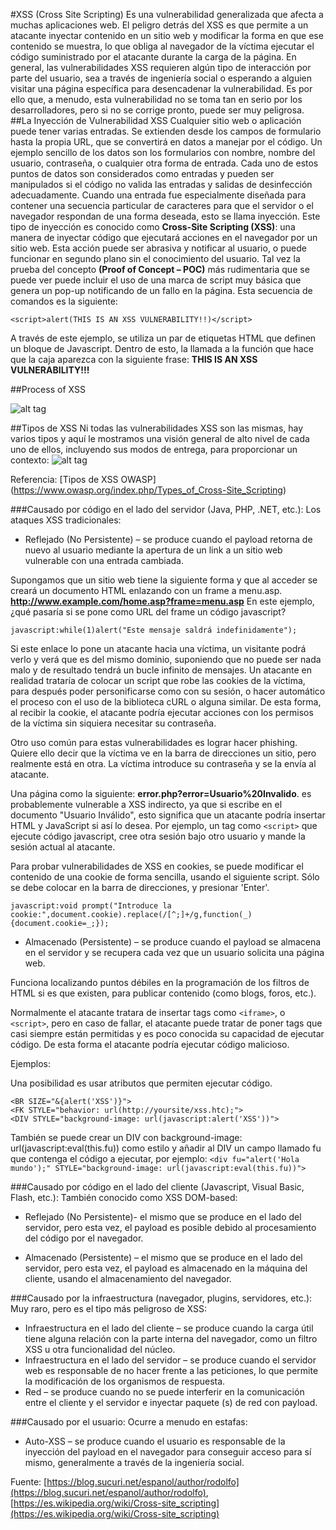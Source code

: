 #XSS (Cross Site Scripting) 
Es una vulnerabilidad generalizada que afecta a muchas aplicaciones web. El peligro detrás del XSS es que permite a un atacante inyectar contenido en un sitio web y modificar la forma en que ese contenido se muestra, lo que obliga al navegador de la víctima ejecutar el código suministrado por el atacante durante la carga de la página.
En general, las vulnerabilidades XSS requieren algún tipo de interacción por parte del usuario, sea a través de ingeniería social o esperando a alguien visitar una página específica para desencadenar la vulnerabilidad. Es por ello que, a menudo, esta vulnerabilidad no se toma tan en serio por los desarrolladores, pero si no se corrige pronto, puede ser muy peligrosa.
##La Inyección de Vulnerabilidad XSS
Cualquier sitio web o aplicación puede tener varias entradas. Se extienden desde los campos de formulario hasta la propia URL, que se convertirá en datos a manejar por el código. Un ejemplo sencillo de los datos son los formularios con nombre, nombre del usuario, contraseña, o cualquier otra forma de entrada.
Cada uno de estos puntos de datos son considerados como entradas y pueden ser manipulados si el código no valida las entradas y salidas de desinfección adecuadamente. Cuando una entrada fue especialmente diseñada para contener una secuencia particular de caracteres para que el servidor o el navegador respondan de una forma deseada, esto se llama inyección.
Este tipo de inyección es conocido como **Cross-Site Scripting (XSS)**: una manera de inyectar código que ejecutará acciones en el navegador por un sitio web. Esta acción puede ser abrasiva y notificar al usuario, o puede funcionar en segundo plano sin el conocimiento del usuario.
Tal vez la prueba del concepto **(Proof of Concept – POC)** más rudimentaria que se puede ver puede incluir el uso de una marca de script muy básica que genera un pop-up notificando de un fallo en la página. Esta secuencia de comandos es la siguiente:
```
<script>alert(THIS IS AN XSS VULNERABILITY!!)</script>
```
A través de este ejemplo, se utiliza un par de etiquetas HTML que definen un bloque de Javascript. Dentro de esto, la llamada a la función que hace que la caja aparezca con la siguiente frase: **THIS IS AN XSS VULNERABILITY!!!**

##Process of XSS

![alt tag](http://4.bp.blogspot.com/-mK6KVAZj3UM/TuVkCUqK6QI/AAAAAAAAAFw/_Tbj-bR3N3U/s1600/xss_how.png)

##Tipos de XSS
Ni todas las vulnerabilidades XSS son las mismas, hay varios tipos y aquí le mostramos una visión general de alto nivel de cada uno de ellos, incluyendo sus modos de entrega, para proporcionar un contexto:
![alt tag](https://blog.sucuri.net/wp-content/uploads/2016/04/Sucuri-Blog-XSS-Types.png)

Referencia: [Tipos de XSS OWASP] (https://www.owasp.org/index.php/Types_of_Cross-Site_Scripting)

###Causado por código en el lado del servidor (Java, PHP, .NET, etc.):
Los ataques XSS tradicionales:
+ Reflejado (No Persistente) – se produce cuando el payload retorna de nuevo al usuario mediante la apertura de un link a un sitio web vulnerable con una entrada cambiada.

Supongamos que un sitio web tiene la siguiente forma y que al acceder se creará un documento HTML enlazando con un frame a menu.asp.
__http://www.example.com/home.asp?frame=menu.asp__
En este ejemplo, ¿qué pasaría si se pone como URL del frame un código javascript?
```
javascript:while(1)alert("Este mensaje saldrá indefinidamente");
```
Si este enlace lo pone un atacante hacia una víctima, un visitante podrá verlo y verá que es del mismo dominio, suponiendo que no puede ser nada malo y de resultado tendrá un bucle infinito de mensajes.
Un atacante en realidad trataría de colocar un script que robe las cookies de la víctima, para después poder personificarse como con su sesión, o hacer automático el proceso con el uso de la biblioteca cURL o alguna similar. De esta forma, al recibir la cookie, el atacante podría ejecutar acciones con los permisos de la víctima sin siquiera necesitar su contraseña.

Otro uso común para estas vulnerabilidades es lograr hacer phishing. Quiere ello decir que la víctima ve en la barra de direcciones un sitio, pero realmente está en otra. La víctima introduce su contraseña y se la envía al atacante.

Una página como la siguiente: __error.php?error=Usuario%20Invalido__. es probablemente vulnerable a XSS indirecto, ya que si escribe en el documento "Usuario Inválido", esto significa que un atacante podría insertar HTML y JavaScript si así lo desea.
Por ejemplo, un tag como ```<script>``` que ejecute código javascript, cree otra sesión bajo otro usuario y mande la sesión actual al atacante.

Para probar vulnerabilidades de XSS en cookies, se puede modificar el contenido de una cookie de forma sencilla, usando el siguiente script. Sólo se debe colocar en la barra de direcciones, y presionar 'Enter'.

```
javascript:void prompt("Introduce la cookie:",document.cookie).replace(/[^;]+/g,function(_){document.cookie=_;});
```

+ Almacenado (Persistente) – se produce cuando el payload se almacena en el servidor y se recupera cada vez que un usuario solicita una página web.

Funciona localizando puntos débiles en la programación de los filtros de HTML si es que existen, para publicar contenido (como blogs, foros, etc.).

Normalmente el atacante tratara de insertar tags como ```<iframe>```, o ```<script>```, pero en caso de fallar, el atacante puede tratar de poner tags que casi siempre están permitidas y es poco conocida su capacidad de ejecutar código. De esta forma el atacante podría ejecutar código malicioso.

Ejemplos:

Una posibilidad es usar atributos que permiten ejecutar código.
```
<BR SIZE="&{alert('XSS')}">
<FK STYLE="behavior: url(http://yoursite/xss.htc);">
<DIV STYLE="background-image: url(javascript:alert('XSS'))">
```
También se puede crear un DIV con background-image: url(javascript:eval(this.fu)) como estilo y añadir al DIV un campo llamado fu que contenga el código a ejecutar, por ejemplo:
```<div fu="alert('Hola mundo');" STYLE="background-image: url(javascript:eval(this.fu))">```


###Causado por código en el lado del cliente (Javascript, Visual Basic, Flash, etc.):
También conocido como XSS DOM-based:
+ Reflejado (No Persistente)- el mismo que se produce en el lado del servidor, pero esta vez, el payload es posible debido al procesamiento del código por el navegador.

+ Almacenado (Persistente) – el mismo que se produce en el lado del servidor, pero esta vez, el payload es almacenado en la máquina del cliente, usando el almacenamiento del navegador.

###Causado por la infraestructura (navegador, plugins, servidores, etc.):
Muy raro, pero es el tipo más peligroso de XSS:
+ Infraestructura en el lado del cliente – se produce cuando la carga útil tiene alguna relación con la parte interna del navegador, como un filtro XSS u otra funcionalidad del núcleo.
+ Infraestructura en el lado del servidor – se produce cuando el servidor web es responsable de no hacer frente a las peticiones, lo que permite la modificación de los organismos de respuesta.
+ Red – se produce cuando no se puede interferir en la comunicación entre el cliente y el servidor e inyectar paquete (s) de red con payload.

###Causado por el usuario:
Ocurre a menudo en estafas:
+ Auto-XSS – se produce cuando el usuario es responsable de la inyección del payload en el navegador para conseguir acceso para sí mismo, generalmente a través de la ingeniería social.

Fuente: [https://blog.sucuri.net/espanol/author/rodolfo](https://blog.sucuri.net/espanol/author/rodolfo), [https://es.wikipedia.org/wiki/Cross-site_scripting](https://es.wikipedia.org/wiki/Cross-site_scripting)
